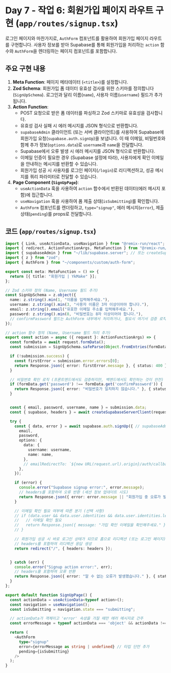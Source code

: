 # Day 7 - 작업 6: 회원가입 페이지 라우트 구현 (`app/routes/signup.tsx`)

로그인 페이지와 마찬가지로, `AuthForm` 컴포넌트를 활용하여 회원가입 페이지 라우트를 구현합니다. 사용자 정보를 받아 Supabase를 통해 회원가입을 처리하는 `action` 함수와 `AuthForm`을 렌더링하는 페이지 컴포넌트를 포함합니다.

## 주요 구현 내용

1.  **Meta Function**: 페이지 메타데이터 (`<title>`)를 설정합니다.
2.  **Zod Schema**: 회원가입 폼 데이터 유효성 검사를 위한 스키마를 정의합니다 (`SignUpSchema`). 로그인과 달리 이름(`name`), 사용자 이름(`username`) 필드가 추가됩니다.
3.  **Action Function**:
    *   POST 요청으로 받은 폼 데이터를 파싱하고 Zod 스키마로 유효성을 검사합니다.
    *   유효성 검사 실패 시 에러 메시지를 JSON 형식으로 반환합니다.
    *   `supabaseAdmin` 클라이언트 (또는 서버 클라이언트)를 사용하여 Supabase에 회원가입 요청(`supabase.auth.signUp`)을 보냅니다. 이 때 이메일, 비밀번호와 함께 추가 정보(`options.data`)로 `username`과 `name`을 전달합니다.
    *   Supabase에서 오류 발생 시 에러 메시지를 JSON 형식으로 반환합니다.
    *   이메일 인증이 필요한 경우 (Supabase 설정에 따라), 사용자에게 확인 이메일을 안내하는 메시지를 반환할 수 있습니다.
    *   회원가입 성공 시 사용자를 로그인 페이지(`/login`)로 리디렉션하고, 성공 메시지를 쿼리 파라미터로 전달할 수 있습니다.
4.  **Page Component (`SignUpPage`)**:
    *   `useActionData` 훅을 사용하여 `action` 함수에서 반환된 데이터(에러 메시지 포함)에 접근합니다.
    *   `useNavigation` 훅을 사용하여 폼 제출 상태(`isSubmitting`)를 확인합니다.
    *   `AuthForm` 컴포넌트를 렌더링하고, `type="signup"`, 에러 메시지(`error`), 제출 상태(`pending`)를 props로 전달합니다.

## 코드 (`app/routes/signup.tsx`)

```typescript
import { Link, useActionData, useNavigation } from "@remix-run/react";
import { redirect, ActionFunctionArgs, MetaFunction } from "@remix-run/node";
import { supabaseAdmin } from "~/lib/supabase.server"; // 또는 createSupabaseServerClient 사용
import { z } from "zod";
import { AuthForm } from "~/components/custom/auth-form";

export const meta: MetaFunction = () => {
  return [{ title: "회원가입 | YkMake" }];
};

// Zod 스키마 정의 (Name, Username 필드 추가)
const SignUpSchema = z.object({
  name: z.string().min(1, "이름을 입력해주세요."),
  username: z.string().min(3, "사용자 이름은 3자 이상이어야 합니다."),
  email: z.string().email("유효한 이메일 주소를 입력해주세요."),
  password: z.string().min(8, "비밀번호는 8자 이상이어야 합니다."),
  // confirmPassword 필드는 AuthForm 내부에서 처리하거나, 필요시 여기서 검증 로직 추가 가능
});

// action 함수 정의 (Name, Username 필드 처리 추가)
export const action = async ({ request }: ActionFunctionArgs) => {
  const formData = await request.formData();
  const submission = SignUpSchema.safeParse(Object.fromEntries(formData));

  if (!submission.success) {
    const firstError = submission.error.errors[0];
    return Response.json({ error: firstError.message }, { status: 400 });
  }

  // 비밀번호 확인 로직 (프론트엔드에서도 검증하지만, 백엔드에서도 확인하는 것이 안전)
  if (formData.get('password') !== formData.get('confirmPassword')) {
    return Response.json({ error: "비밀번호가 일치하지 않습니다." }, { status: 400 });
  }


  const { email, password, username, name } = submission.data;
  const { supabase, headers } = await createSupabaseServerClient(request); // request 기반 클라이언트 사용 권장

  try {
    const { data, error } = await supabase.auth.signUp({ // supabaseAdmin 대신 supabase 사용
      email,
      password,
      options: {
        data: {
          username: username,
          name: name,
        },
        // emailRedirectTo: `${new URL(request.url).origin}/auth/callback` // 필요한 경우 이메일 확인 후 리디렉션 경로 지정
      },
    });

    if (error) {
      console.error("Supabase signup error:", error.message);
      // headers를 포함하여 오류 반환 (세션 정보 업데이트 시도)
      return Response.json({ error: error.message || "회원가입 중 오류가 발생했습니다." }, { status: 500, headers });
    }

    // 이메일 확인 필요 여부에 따른 분기 (선택 사항)
    // if (data.user && data.user.identities && data.user.identities.length === 0) {
    //   // 이메일 확인 필요
    //   return Response.json({ message: "가입 확인 이메일을 확인해주세요." }, { headers });
    // }

    // 회원가입 성공 시 바로 로그인 상태가 되므로 홈으로 리디렉션 (또는 로그인 페이지)
    // headers를 포함하여 리디렉션 응답 생성
    return redirect("/", { headers: headers });


  } catch (err) {
    console.error("Signup action error:", err);
    // headers를 포함하여 오류 반환
    return Response.json({ error: "알 수 없는 오류가 발생했습니다." }, { status: 500, headers });
  }
};

export default function SignUpPage() {
  const actionData = useActionData<typeof action>();
  const navigation = useNavigation();
  const isSubmitting = navigation.state === "submitting";

  // actionData가 객체이고 'error' 속성을 가질 때만 에러 메시지로 간주
  const errorMessage = typeof actionData === 'object' && actionData !== null && 'error' in actionData ? actionData.error : undefined;

  return (
    <AuthForm
      type="signup"
      error={errorMessage as string | undefined} // 타입 단언 추가
      pending={isSubmitting}
    />
  );
}
``` 